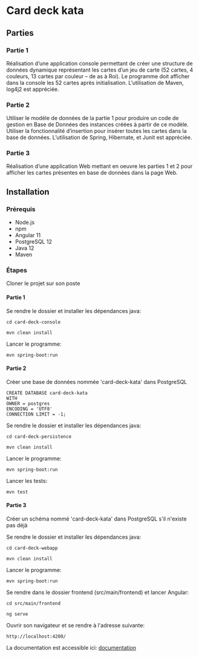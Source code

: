# Card deck kata

## Parties

### Partie 1

Réalisation d’une application console permettant de créer une structure de données dynamique représentant les cartes d’un jeu de carte (52 cartes, 4 couleurs, 13 cartes par couleur – de as à Roi). Le programme doit afficher dans la console les 52 cartes après initialisation.
L’utilisation de Maven, log4j2 est appréciée.

### Partie 2

Utiliser le modèle de données de la partie 1 pour produire un code de gestion en Base de Données des instances créées à partir de ce modèle. Utiliser la fonctionnalité d’insertion pour insérer toutes les cartes dans la base de données.
L’utilisation de Spring, Hibernate, et Junit est appréciée.

### Partie 3

Réalisation d’une application Web mettant en oeuvre les parties 1 et 2 pour afficher les cartes présentes en base de données dans la page Web.


## Installation
### Prérequis
- Node.js
- npm
- Angular 11
- PostgreSQL 12
- Java 12
- Maven

### Étapes
Cloner le projet sur son poste

#### Partie 1
Se rendre le dossier et installer les dépendances java:
```
cd card-deck-console
```
```
mvn clean install
```
Lancer le programme:
```
mvn spring-boot:run
```

#### Partie 2
Créer une base de données nommée 'card-deck-kata' dans PostgreSQL
```
CREATE DATABASE card-deck-kata
WITH
OWNER = postgres
ENCODING = 'UTF8'
CONNECTION LIMIT = -1;
```
Se rendre le dossier et installer les dépendances java:
```
cd card-deck-persistence
```
```
mvn clean install
```
Lancer le programme:
```
mvn spring-boot:run
```

Lancer les tests:
```
mvn test
```
#### Partie 3
Créer un schéma nommé 'card-deck-kata' dans PostgreSQL s'il n'existe pas déjà

Se rendre le dossier et installer les dépendances java:
```
cd card-deck-webapp
```
```
mvn clean install
```
Lancer le programme:
```
mvn spring-boot:run
```

Se rendre dans le dossier frontend (src/main/frontend) et lancer Angular:
```
cd src/main/frontend
```
```
ng serve
```
Ouvrir son navigateur et se rendre à l'adresse suivante:
```
http://localhost:4200/
```
La documentation est accessible ici: [documentation](https://hogwai.github.io/card-deck-kata/card-deck-webapp/src/main/frontend/documentation/index.html)

